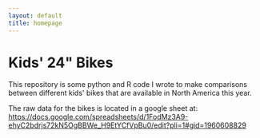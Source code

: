 ```yaml
---
layout: default
title: homepage
---
```

Kids' 24" Bikes
===============

This repository is some python and R code I wrote to make comparisons between different kids' bikes that are available in North America this year. 

The raw data for the bikes is located in a google sheet at: https://docs.google.com/spreadsheets/d/1FodMz3A9-ehyC2bdrjs72kN5OgBBWe_H9EtYCfVpBu0/edit?pli=1#gid=1960608829
